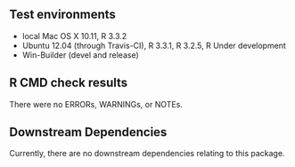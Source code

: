 ## Test environments
* local Mac OS X 10.11, R 3.3.2
* Ubuntu 12.04 (through Travis-CI), R 3.3.1, R 3.2.5, R Under development
* Win-Builder (devel and release)

## R CMD check results
There were no ERRORs, WARNINGs, or NOTEs.

## Downstream Dependencies
Currently, there are no downstream dependencies relating to this package.

